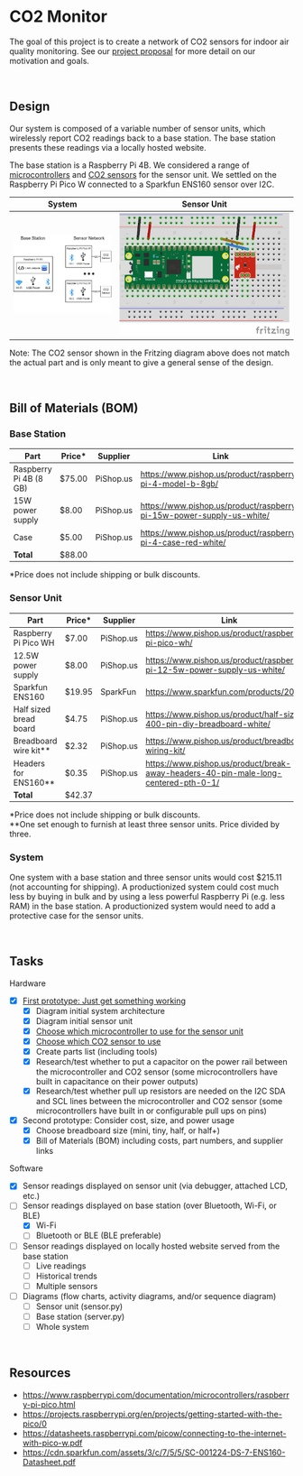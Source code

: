 # CO2 Monitor

The goal of this project is to create a network of CO2 sensors for indoor air quality monitoring. See our [project proposal](https://github.com/EricSchrock/co2-monitor/blob/main/submissions/proposal.pdf) for more detail on our motivation and goals.


&nbsp;
## Design

Our system is composed of a variable number of sensor units, which wirelessly report CO2 readings back to a base station. The base station presents these readings via a locally hosted website.

The base station is a Raspberry Pi 4B. We considered a range of [microcontrollers](https://github.com/EricSchrock/co2-monitor/blob/main/docs/microcontroller.md) and [CO2 sensors](https://github.com/EricSchrock/co2-monitor/blob/main/docs/co2-sensor.md) for the sensor unit. We settled on the Raspberry Pi Pico W connected to a Sparkfun ENS160 sensor over I2C.

| System                         | Sensor Unit                    |
|--------------------------------|--------------------------------|
| <img src="images/system.png"/> | <img src="images/sensor.png"/> |

Note: The CO2 sensor shown in the Fritzing diagram above does not match the actual part and is only meant to give a general sense of the design.


&nbsp;
## Bill of Materials (BOM)

### Base Station

| Part                   | Price* | Supplier  | Link                                                                     |
|------------------------|--------|-----------|--------------------------------------------------------------------------|
| Raspberry Pi 4B (8 GB) | $75.00 | PiShop.us | https://www.pishop.us/product/raspberry-pi-4-model-b-8gb/                |
| 15W power supply       |  $8.00 | PiShop.us | https://www.pishop.us/product/raspberry-pi-15w-power-supply-us-white/    |
| Case                   |  $5.00 | PiShop.us | https://www.pishop.us/product/raspberry-pi-4-case-red-white/             |
| **Total**              | $88.00 |           |                                                                          |

*Price does not include shipping or bulk discounts.

### Sensor Unit

| Part                   | Price* | Supplier  | Link                                                                                |
|------------------------|--------|-----------|-------------------------------------------------------------------------------------|
| Raspberry Pi Pico WH   |  $7.00 | PiShop.us | https://www.pishop.us/product/raspberry-pi-pico-wh/                                 |
| 12.5W power supply     |  $8.00 | PiShop.us | https://www.pishop.us/product/raspberry-pi-12-5w-power-supply-us-white/             |
| Sparkfun ENS160        | $19.95 | SparkFun  | https://www.sparkfun.com/products/20844                                             |
| Half sized bread board |  $4.75 | PiShop.us | https://www.pishop.us/product/half-size-400-pin-diy-breadboard-white/               |
| Breadboard wire kit**  |  $2.32 | PiShop.us | https://www.pishop.us/product/breadboard-wiring-kit/                                |
| Headers for ENS160**   |  $0.35 | PiShop.us | https://www.pishop.us/product/break-away-headers-40-pin-male-long-centered-pth-0-1/ |
| **Total**              | $42.37 |           |                                                                                     |

*Price does not include shipping or bulk discounts. \
**One set enough to furnish at least three sensor units. Price divided by three.

### System

One system with a base station and three sensor units would cost $215.11 (not accounting for shipping). A productionized system could cost much less by buying in bulk and by using a less powerful Raspberry Pi (e.g. less RAM) in the base station. A productionized system would need to add a protective case for the sensor units.


&nbsp;
## Tasks

Hardware
  - [x] [First prototype: Just get something working](https://github.com/EricSchrock/co2-monitor/blob/main/docs/first-prototype.md)
    - [x] Diagram initial system architecture
    - [x] Diagram initial sensor unit
    - [x] [Choose which microcontroller to use for the sensor unit](https://github.com/EricSchrock/co2-monitor/blob/main/docs/microcontroller.md)
    - [x] [Choose which CO2 sensor to use](https://github.com/EricSchrock/co2-monitor/blob/main/docs/co2-sensor.md)
    - [x] Create parts list (including tools)
    - [x] Research/test whether to put a capacitor on the power rail between the microcontroller and CO2 sensor (some microcontrollers have built in capacitance on their power outputs)
    - [x] Research/test whether pull up resistors are needed on the I2C SDA and SCL lines between the microcontroller and CO2 sensor (some microcontrollers have built in or configurable pull ups on pins)
  - [x] Second prototype: Consider cost, size, and power usage
    - [x] Choose breadboard size (mini, tiny, half, or half+)
    - [x] Bill of Materials (BOM) including costs, part numbers, and supplier links

Software
  - [x] Sensor readings displayed on sensor unit (via debugger, attached LCD, etc.)
  - [ ] Sensor readings displayed on base station (over Bluetooth, Wi-Fi, or BLE)
    - [x] Wi-Fi
    - [ ] Bluetooth or BLE (BLE preferable)
  - [ ] Sensor readings displayed on locally hosted website served from the base station
    - [ ] Live readings
    - [ ] Historical trends
    - [ ] Multiple sensors
  - [ ] Diagrams (flow charts, activity diagrams, and/or sequence diagram)
    - [ ] Sensor unit (sensor.py)
    - [ ] Base station (server.py)
    - [ ] Whole system

&nbsp;
## Resources

 - <https://www.raspberrypi.com/documentation/microcontrollers/raspberry-pi-pico.html>
 - <https://projects.raspberrypi.org/en/projects/getting-started-with-the-pico/0>
 - <https://datasheets.raspberrypi.com/picow/connecting-to-the-internet-with-pico-w.pdf>
 - <https://cdn.sparkfun.com/assets/3/c/7/5/5/SC-001224-DS-7-ENS160-Datasheet.pdf>
